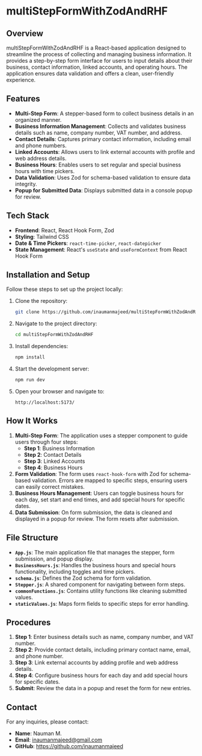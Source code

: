 # multiStepFormWithZodAndRHF

## Overview

multiStepFormWithZodAndRHF is a React-based application designed to streamline the process of collecting and managing business information. It provides a step-by-step form interface for users to input details about their business, contact information, linked accounts, and operating hours. The application ensures data validation and offers a clean, user-friendly experience.

## Features

- **Multi-Step Form**: A stepper-based form to collect business details in an organized manner.
- **Business Information Management**: Collects and validates business details such as name, company number, VAT number, and address.
- **Contact Details**: Captures primary contact information, including email and phone numbers.
- **Linked Accounts**: Allows users to link external accounts with profile and web address details.
- **Business Hours**: Enables users to set regular and special business hours with time pickers.
- **Data Validation**: Uses Zod for schema-based validation to ensure data integrity.
- **Popup for Submitted Data**: Displays submitted data in a console popup for review.

## Tech Stack

- **Frontend**: React, React Hook Form, Zod
- **Styling**: Tailwind CSS
- **Date & Time Pickers**: `react-time-picker`, `react-datepicker`
- **State Management**: React's `useState` and `useFormContext` from React Hook Form

## Installation and Setup

Follow these steps to set up the project locally:

1. Clone the repository:
   ```bash
   git clone https://github.com/inaumanmajeed/multiStepFormWithZodAndRHF.git
   ```
2. Navigate to the project directory:
   ```bash
   cd multiStepFormWithZodAndRHF
   ```
3. Install dependencies:
   ```bash
   npm install
   ```
4. Start the development server:
   ```bash
   npm run dev
   ```
5. Open your browser and navigate to:
   ```
   http://localhost:5173/
   ```

## How It Works

1. **Multi-Step Form**: The application uses a stepper component to guide users through four steps:
   - **Step 1**: Business Information
   - **Step 2**: Contact Details
   - **Step 3**: Linked Accounts
   - **Step 4**: Business Hours
2. **Form Validation**: The form uses `react-hook-form` with Zod for schema-based validation. Errors are mapped to specific steps, ensuring users can easily correct mistakes.
3. **Business Hours Management**: Users can toggle business hours for each day, set start and end times, and add special hours for specific dates.
4. **Data Submission**: On form submission, the data is cleaned and displayed in a popup for review. The form resets after submission.

## File Structure

- **`App.js`**: The main application file that manages the stepper, form submission, and popup display.
- **`BusinessHours.js`**: Handles the business hours and special hours functionality, including toggles and time pickers.
- **`schema.js`**: Defines the Zod schema for form validation.
- **`Stepper.js`**: A shared component for navigating between form steps.
- **`commonFunctions.js`**: Contains utility functions like cleaning submitted values.
- **`staticValues.js`**: Maps form fields to specific steps for error handling.

## Procedures

1. **Step 1**: Enter business details such as name, company number, and VAT number.
2. **Step 2**: Provide contact details, including primary contact name, email, and phone number.
3. **Step 3**: Link external accounts by adding profile and web address details.
4. **Step 4**: Configure business hours for each day and add special hours for specific dates.
5. **Submit**: Review the data in a popup and reset the form for new entries.

## Contact

For any inquiries, please contact:

- **Name**: Nauman M.
- **Email**: inaumanmajeed@gmail.com
- **GitHub**: https://github.com/inaumanmajeed
